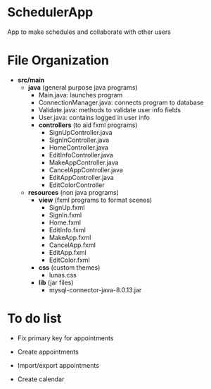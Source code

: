 # SchedulerApp
App to make schedules and collaborate with other users

# File Organization

- **src/main**
  - **java** (general purpose java programs)
    - Main.java: launches program
    - ConnectionManager.java: connects program to database
    - Validate.java: methods to validate user info fields
    - User.java: contains logged in user info
    - **controllers** (to aid fxml programs)
      - SignUpController.java
      - SignInController.java
      - HomeController.java
      - EditInfoController.java
      - MakeAppController.java
      - CancelAppController.java
      - EditAppController.java
      - EditColorController
  - **resources** (non java programs)
    - **view** (fxml programs to format scenes)
      - SignUp.fxml
      - SignIn.fxml
      - Home.fxml
      - EditInfo.fxml
      - MakeApp.fxml
      - CancelApp.fxml
      - EditApp.fxml
      - EditColor.fxml
    - **css** (custom themes)
      - lunas.css
    - **lib** (jar files)
      - mysql-connector-java-8.0.13.jar

# To do list

- Fix primary key for appointments

- Create appointments

- Import/export appointments

- Create calendar
